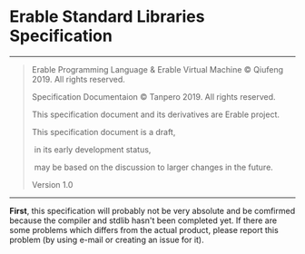 # Erable Standard Libraries Specification

---

> Erable Programming Language & Erable Virtual Machine &copy; Qiufeng 2019. All rights reserved.
>
> Specification Documentaion &copy; Tanpero 2019. All rights reserved.
>
> This specification document and its derivatives are Erable project.
>
> This specification document is a draft,
>
> ​    in its early development status,
>
> ​    may be based on the discussion to larger changes in the future.
>
> Version 1.0

---

**First**, this specification will probably not be very absolute and be comfirmed because the compiler and stdlib hasn't been completed yet. If there are some problems which differs from the actual product, please report this problem (by using e-mail or creating an issue for it).
